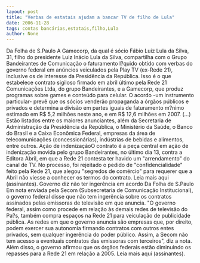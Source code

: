 ```yaml
---
layout: post
title: "Verbas de estatais ajudam a bancar TV de filho de Lula"
date: 2006-11-28
tags: contas bancárias,estatais,filho,Lula
author: None
---
```

Da Folha de S.Paulo
A Gamecorp, da qual é sócio Fábio Luiz Lula da Silva, 31, filho do presidente Luiz Inácio Lula da Silva, compartilha com o Grupo Bandeirantes de Comunicação o faturamento l?quido obtido com verbas do governo federal em anúncios veiculados pela Play TV (ex-Rede 21), inclusive os de interesse da Presidência da República.
Isso é o que estabelece contrato sigiloso firmado em abril último pela Rede 21 Comunicações Ltda, do grupo Bandeirantes, e a Gamecorp, que produz programas sobre games e conteúdo para celular.
O acordo -um instrumento particular- prevê que os sócios venderão propaganda a órgãos públicos e privados e determina a divisão em partes iguais de faturamento m?nimo estimado em R$ 5,2 milhões neste ano, e em R$ 12,6 milhões em 2007.
(...) Estão listados entre os maiores anunciantes, além da Secretaria de Administração da Presidência da República, o Ministério da Saúde, o Banco do Brasil e a Caixa Econômica Federal, empresas da área de telecomunicações (concessionárias), indústrias de bebidas e alimentos, entre outros.
Ação de indenizaçãoO contrato é a peça central em ação de indenização movida pelo grupo Bandeirantes, no último dia 13, contra a Editora Abril, em que a Rede 21 contesta ter havido um \"arrendamento\" do canal de TV. No processo, foi rejeitado o pedido de \"confidencialidade\" feito pela Rede 21, que alegou \"segredos de comércio\" para requerer que a Abril não viesse a conhecer os termos do contrato.
Leia mais aqui (assinantes).
Governo diz não ter ingerência em acordo 
Da Folha de S.Paulo
Em nota enviada pela Secom (Subsecretaria de Comunicação Institucional), o governo federal disse que não tem ingerência sobre os contratos assinados pelas emissoras de televisão em que anuncia.
\"O governo federal, assim como procede em relação às demais redes de televisão do Pa?s, também compra espaços na Rede 21 para veiculação de publicidade pública. As redes em que o governo anuncia são empresas que, por direito, podem exercer sua autonomia firmando contratos com outros entes privados, sem qualquer ingerência do poder público. Assim, a Secom não tem acesso a eventuais contratos das emissoras com terceiros\", diz a nota.
Além disso, o governo afirmou que os órgãos federais estão diminuindo os repasses para a Rede 21 em relação a 2005.
Leia mais aqui (assinantes). 